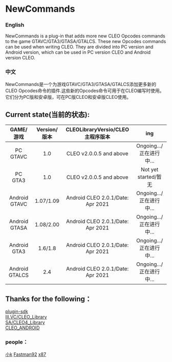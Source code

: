 # NewCommands
### English
NewCommands is a plug-in that adds more new CLEO Opcodes commands to the game GTAVC/GTA3/GTASA/GTALCS. These new Opcodes commands can be used when writing CLEO. They are divided into PC version and Android version, which can be used in PC version CLEO and Android version CLEO.

### 中文
NewCommands是一个为游戏GTAVC/GTA3/GTASA/GTALCS添加更多新的CLEO Opcodes命令的插件.这些新的Opcodes命令可用于在CLEO编写时使用。它们分为PC版和安卓版，可在PC版CLEO和安卓版CLEO使用。

## Current state(当前的状态):
|GAME/游戏| Version/版本 | CLEOLibraryVersio/CLEO主程序版本 |ing|
|:-------------:|:---------------:|:---------------:|:---------------:|
|PC GTAVC      |  1.0    |CLEO v2.0.0.5 and above|Ongoing.../正在进行中...|
|PC GTA3       |  1.0    |CLEO v2.0.0.5 and above|Not yet started/暂无|
|Android GTAVC |1.07/1.09|Android CLEO 2.0.1/Date: Apr 2021|Ongoing.../正在进行中...|
|Android GTASA |1.08/2.00|Android CLEO 2.0.1/Date: Apr 2021|Ongoing.../正在进行中...|
|Android GTA3  |1.6/1.8  |Android CLEO 2.0.1/Date: Apr 2021|Ongoing.../正在进行中...|
|Android GTALCS|  2.4    |Android CLEO 2.0.1/Date: Apr 2021|Ongoing.../正在进行中...|

## Thanks for the following：
[plugin-sdk](https://github.com/DK22Pac/plugin-sdk)    
[III.VC/CLEO_Library](https://github.com/cleolibrary/III.VC.CLEO)    
[SA/CLEO4_Library](https://github.com/cleolibrary/CLEO4.git)    
[CLEO_ANDROID](https://gtaforums.com/topic/663125-android-cleo-android/)    

### people：
[小k](https://github.com/MiaoNLI)
[Fastman92](http://fastman92.com/)
[x87](https://github.com/x87)
